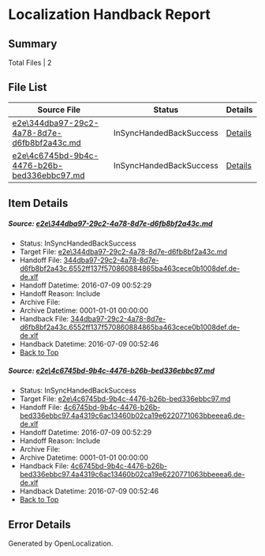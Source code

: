 # <a name='report-top'></a> Localization Handback Report

## Summary
 Total Files | 2

## File List
 Source File | Status | Details 
 ----------- | ------ | ------- 
 [e2e\344dba97-29c2-4a78-8d7e-d6fb8bf2a43c.md](https://github.com/OpenLocalizationTestOrg/oltest/blob/85d38608ccaeb8a00ab85e5c97a953ff1ea46bbf/e2e/344dba97-29c2-4a78-8d7e-d6fb8bf2a43c.md) | InSyncHandedBackSuccess | [Details](#75075c3a0dc397ccb4f7fbb09a33ff9b6c196a5d1)
 [e2e\4c6745bd-9b4c-4476-b26b-bed336ebbc97.md](https://github.com/OpenLocalizationTestOrg/oltest/blob/85d38608ccaeb8a00ab85e5c97a953ff1ea46bbf/e2e/4c6745bd-9b4c-4476-b26b-bed336ebbc97.md) | InSyncHandedBackSuccess | [Details](#8f47085654d531d58a3a0aa3b1cbfc35773bf30a2)

## Item Details
##### <a name='75075c3a0dc397ccb4f7fbb09a33ff9b6c196a5d1'></a> Source: [e2e\344dba97-29c2-4a78-8d7e-d6fb8bf2a43c.md](https://github.com/OpenLocalizationTestOrg/oltest/blob/85d38608ccaeb8a00ab85e5c97a953ff1ea46bbf/e2e/344dba97-29c2-4a78-8d7e-d6fb8bf2a43c.md)
* Status: InSyncHandedBackSuccess
* Target File: [e2e\344dba97-29c2-4a78-8d7e-d6fb8bf2a43c.md](https://github.com/OpenLocalizationTestOrg/oltest-dede-fly/blob/27d9c52c4a964e7be75d2d911cb515c3c0cb3994/e2e/344dba97-29c2-4a78-8d7e-d6fb8bf2a43c.md)
* Handoff File: [344dba97-29c2-4a78-8d7e-d6fb8bf2a43c.6552ff137f570860884865ba463cece0b1008def.de-de.xlf](https://github.com/OpenLocalizationTestOrg/olhandoff-e2e/blob/40184824e95e22283b0c80fb0687bdefcb4d6888/ol-handoff/OpenLocalizationTestOrg/oltest-dede-fly/ci/ht/344dba97-29c2-4a78-8d7e-d6fb8bf2a43c.6552ff137f570860884865ba463cece0b1008def.de-de.xlf)
* Handoff Datetime: 2016-07-09 00:52:29
* Handoff Reason: Include
* Archive File: 
* Archive Datetime: 0001-01-01 00:00:00
* Handback File: [344dba97-29c2-4a78-8d7e-d6fb8bf2a43c.6552ff137f570860884865ba463cece0b1008def.de-de.xlf](https://github.com/OpenLocalizationTestOrg/olhandback-e2e/blob/0d656ed152a5e5a52f9703112bf61b1e75e07acf/ol-handback/OpenLocalizationTestOrg/oltest-dede-fly/ci/ht/344dba97-29c2-4a78-8d7e-d6fb8bf2a43c.6552ff137f570860884865ba463cece0b1008def.de-de.xlf)
* Handback Datetime: 2016-07-09 00:52:46
* [Back to Top](#report-top)

##### <a name='8f47085654d531d58a3a0aa3b1cbfc35773bf30a2'></a> Source: [e2e\4c6745bd-9b4c-4476-b26b-bed336ebbc97.md](https://github.com/OpenLocalizationTestOrg/oltest/blob/85d38608ccaeb8a00ab85e5c97a953ff1ea46bbf/e2e/4c6745bd-9b4c-4476-b26b-bed336ebbc97.md)
* Status: InSyncHandedBackSuccess
* Target File: [e2e\4c6745bd-9b4c-4476-b26b-bed336ebbc97.md](https://github.com/OpenLocalizationTestOrg/oltest-dede-fly/blob/27d9c52c4a964e7be75d2d911cb515c3c0cb3994/e2e/4c6745bd-9b4c-4476-b26b-bed336ebbc97.md)
* Handoff File: [4c6745bd-9b4c-4476-b26b-bed336ebbc97.4a4319c6ac13460b02ca19e6220771063bbeeea6.de-de.xlf](https://github.com/OpenLocalizationTestOrg/olhandoff-e2e/blob/40184824e95e22283b0c80fb0687bdefcb4d6888/ol-handoff/OpenLocalizationTestOrg/oltest-dede-fly/ci/ht/4c6745bd-9b4c-4476-b26b-bed336ebbc97.4a4319c6ac13460b02ca19e6220771063bbeeea6.de-de.xlf)
* Handoff Datetime: 2016-07-09 00:52:29
* Handoff Reason: Include
* Archive File: 
* Archive Datetime: 0001-01-01 00:00:00
* Handback File: [4c6745bd-9b4c-4476-b26b-bed336ebbc97.4a4319c6ac13460b02ca19e6220771063bbeeea6.de-de.xlf](https://github.com/OpenLocalizationTestOrg/olhandback-e2e/blob/0d656ed152a5e5a52f9703112bf61b1e75e07acf/ol-handback/OpenLocalizationTestOrg/oltest-dede-fly/ci/ht/4c6745bd-9b4c-4476-b26b-bed336ebbc97.4a4319c6ac13460b02ca19e6220771063bbeeea6.de-de.xlf)
* Handback Datetime: 2016-07-09 00:52:46
* [Back to Top](#report-top)


## Error Details

Generated by OpenLocalization.
